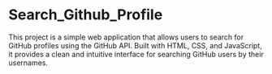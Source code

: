 # Search_Github_Profile
This project is a simple web application that allows users to search for GitHub profiles using the GitHub API. Built with HTML, CSS, and JavaScript, it provides a clean and intuitive interface for searching GitHub users by their usernames.
